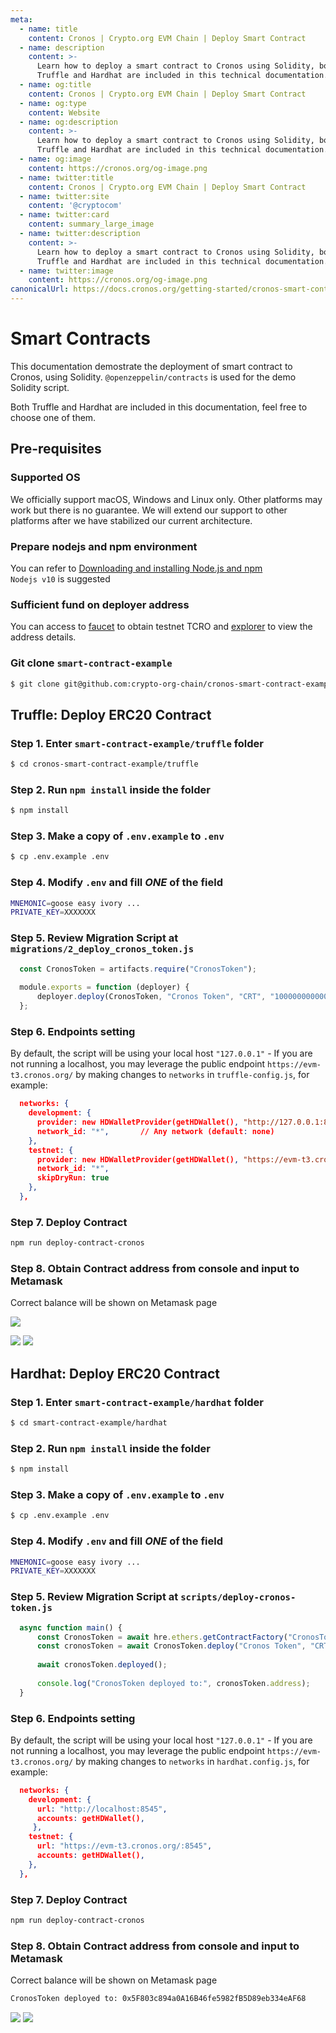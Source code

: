 ```yaml
---
meta:
  - name: title
    content: Cronos | Crypto.org EVM Chain | Deploy Smart Contract
  - name: description
    content: >-
      Learn how to deploy a smart contract to Cronos using Solidity, both
      Truffle and Hardhat are included in this technical documentation.
  - name: og:title
    content: Cronos | Crypto.org EVM Chain | Deploy Smart Contract
  - name: og:type
    content: Website
  - name: og:description
    content: >-
      Learn how to deploy a smart contract to Cronos using Solidity, both
      Truffle and Hardhat are included in this technical documentation.
  - name: og:image
    content: https://cronos.org/og-image.png
  - name: twitter:title
    content: Cronos | Crypto.org EVM Chain | Deploy Smart Contract
  - name: twitter:site
    content: '@cryptocom'
  - name: twitter:card
    content: summary_large_image
  - name: twitter:description
    content: >-
      Learn how to deploy a smart contract to Cronos using Solidity, both
      Truffle and Hardhat are included in this technical documentation.
  - name: twitter:image
    content: https://cronos.org/og-image.png
canonicalUrl: https://docs.cronos.org/getting-started/cronos-smart-contract.html
---
```


# Smart Contracts

This documentation demostrate the deployment of smart contract to Cronos, using Solidity. `@openzeppelin/contracts` is used for the demo Solidity script.

Both Truffle and Hardhat are included in this documentation, feel free to choose one of them.

## Pre-requisites

### Supported OS

We officially support macOS, Windows and Linux only. Other platforms may work but there is no guarantee. We will extend our support to other platforms after we have stabilized our current architecture.

### Prepare nodejs and npm environment

You can refer to [Downloading and installing Node.js and npm](https://docs.npmjs.com/downloading-and-installing-node-js-and-npm)\
`Nodejs v10` is suggested

### Sufficient fund on deployer address

You can access to [faucet](https://cronos.org/faucet) to obtain testnet TCRO and [explorer](https://testnet.cronoscan.com/) to view the address details.

### Git clone `smart-contract-example`

```bash
$ git clone git@github.com:crypto-org-chain/cronos-smart-contract-example.git
```

## Truffle: Deploy ERC20 Contract

### Step 1. Enter `smart-contract-example/truffle` folder

```bash
$ cd cronos-smart-contract-example/truffle
```

### Step 2. Run `npm install` inside the folder

```bash
$ npm install
```

### Step 3. Make a copy of `.env.example` to `.env`

```bash
$ cp .env.example .env
```

### Step 4. Modify `.env` and fill _ONE_ of the field

```bash
MNEMONIC=goose easy ivory ...
PRIVATE_KEY=XXXXXXX
```

### Step 5. Review Migration Script at `migrations/2_deploy_cronos_token.js`

```javascript
  const CronosToken = artifacts.require("CronosToken");
  
  module.exports = function (deployer) {
      deployer.deploy(CronosToken, "Cronos Token", "CRT", "1000000000000000000000000");
  };
```

### Step 6. Endpoints setting

By default, the script will be using your local host `"127.0.0.1"` - If you are not running a localhost, you may leverage the public endpoint `https://evm-t3.cronos.org/` by making changes to `networks` in `truffle-config.js`, for example:

```json
  networks: {
    development: {
      provider: new HDWalletProvider(getHDWallet(), "http://127.0.0.1:8545"), // TODO
      network_id: "*",       // Any network (default: none)
    },
    testnet: {
      provider: new HDWalletProvider(getHDWallet(), "https://evm-t3.cronos.org/:8545"), // TODO
      network_id: "*",
      skipDryRun: true
    },
  },
```

### Step 7. Deploy Contract

```bash
npm run deploy-contract-cronos
```

### Step 8. Obtain Contract address from console and input to Metamask

Correct balance will be shown on Metamask page

![](../assets/cronos-smart-contract/truffle\_deploy\_contract\_address.png)

![](../assets/cronos-smart-contract/metamask\_add\_tokens.png) ![](../assets/cronos-smart-contract/metamask\_add\_token\_success.png)

## Hardhat: Deploy ERC20 Contract

### Step 1. Enter `smart-contract-example/hardhat` folder

```bash
$ cd smart-contract-example/hardhat
```

### Step 2. Run `npm install` inside the folder

```bash
$ npm install
```

### Step 3. Make a copy of `.env.example` to `.env`

```bash
$ cp .env.example .env
```

### Step 4. Modify `.env` and fill _ONE_ of the field

```bash
MNEMONIC=goose easy ivory ...
PRIVATE_KEY=XXXXXXX
```

### Step 5. Review Migration Script at `scripts/deploy-cronos-token.js`

```javascript
  async function main() {
      const CronosToken = await hre.ethers.getContractFactory("CronosToken");
      const cronosToken = await CronosToken.deploy("Cronos Token", "CRT", "1000000000000000000000000");
  
      await cronosToken.deployed();
  
      console.log("CronosToken deployed to:", cronosToken.address);
  }
```

### Step 6. Endpoints setting

By default, the script will be using your local host `"127.0.0.1"` - If you are not running a localhost, you may leverage the public endpoint `https://evm-t3.cronos.org/` by making changes to `networks` in `hardhat.config.js`, for example:

```json
  networks: {
    development: {
      url: "http://localhost:8545",
      accounts: getHDWallet(),
     },
    testnet: {
      url: "https://evm-t3.cronos.org/:8545",
      accounts: getHDWallet(),
    },
  },
```

### Step 7. Deploy Contract

```bash
npm run deploy-contract-cronos
```

### Step 8. Obtain Contract address from console and input to Metamask

Correct balance will be shown on Metamask page

```bash
CronosToken deployed to: 0x5F803c894a0A16B46fe5982fB5D89eb334eAF68
```

![](../assets/cronos-smart-contract/metamask\_add\_tokens.png) ![](../assets/cronos-smart-contract/metamask\_add\_token\_success.png)
